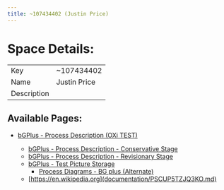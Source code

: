 ```yaml
---
title: ~107434402 (Justin Price)
---
```



# <span id="title-text">Space Details:</span>


|             |                                         |
|-------------|-----------------------------------------|
| Key         | ~107434402                              |
| Name        | Justin Price                            |
| Description |                                         |


## Available Pages:


- [bGPlus - Process Description (OXi TEST)](documentation/5950570499.md)
  - [bGPlus - Process Description - Conservative Stage](documentation/bGPlus---Process-Description---Conservative-Stage_5950930948.md)

  <!-- -->

  - [bGPlus - Process Description - Revisionary Stage](documentation/bGPlus---Process-Description---Revisionary-Stage_5951062017.md)
  - [bGPlus - Test Picture Storage](documentation/bGPlus---Test-Picture-Storage_5950963721.md)
    - [Process Diagrams - BG plus (Alternate)](documentation/5950996481.md)
  - [https://en.wikipedia.org](documentation/PSCUP5TZJQ3KO.md)
